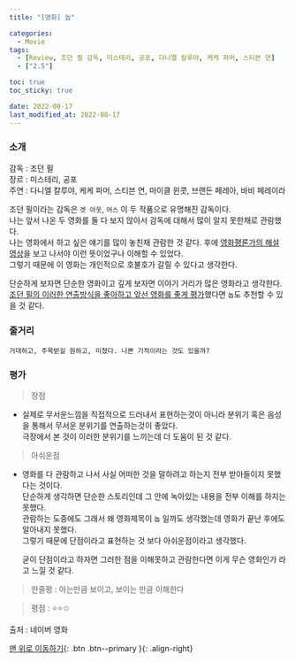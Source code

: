 ```yaml
---
title: "[영화] 놉"

categories:
  - Movie
tags:
  - [Review, 조던 필 감독, 미스테리, 공포, 다니엘 칼루야, 케케 파머, 스티븐 연]
  - ["2.5"]

toc: true
toc_sticky: true

date: 2022-08-17
last_modified_at: 2022-08-17
---
```


### 소개

감독 : 조던 필  
장르 : 미스테리, 공포  
주연 : 다니엘 칼루야, 케케 파머, 스티븐 연, 마이클 윈콧, 브랜든 페레아, 바비 페레이라

조던 필이라는 감독은 `겟 아웃`, `어스` 이 두 작품으로 유명해진 감독이다.  
나는 앞서 나온 두 영화를 둘 다 보지 않아서 감독에 대해서 많이 알지 못한채로 관람했다.  
나는 영화에서 하고 싶은 얘기를 많이 놓친채 관람한 것 같다. 후에 [영화평론가의 해설 영상](https://www.youtube.com/watch?v=_6yWBTnF3vU)을 보고 나서야 이런 뜻이었구나 이해할 수 있었다.  
그렇기 때문에 이 영화는 개인적으로 호불호가 갈릴 수 있다고 생각한다.

단순하게 보자면 단순한 영화이고 깊게 보자면 이야기 거리가 많은 영화라고 생각한다.  
<u>조던 필의 이러한 연출방식을 좋아하고 앞선 영화를 좋게 평가</u>했다면 `놉`도 추천할 수 있을 것 같다.

### 줄거리

```
거대하고, 주목받길 원하고, 미쳤다. 나쁜 기적이라는 것도 있을까?
```

### 평가

> 장점

- 실제로 무서운느낌을 직접적으로 드러내서 표현하는것이 아니라 분위기 혹은 음성을 통해서 무서운 분위기를 연출하는것이 좋았다.  
  극장에서 본 것이 이러한 분위기를 느끼는데 더 도움이 된 것 같다.

> 아쉬운점

- 영화를 다 관람하고 나서 사실 어떠한 것을 말하려고 하는지 전부 받아들이지 못했다는 것이다.  
  단순하게 생각하면 단순한 스토리인데 그 안에 녹아있는 내용을 전부 이해를 하지는 못했다.  
  관람하는 도중에도 그래서 왜 영화제목이 `놉` 일까도 생각했는데 영화가 끝난 후에도 알아내지 못했다.  
  그렇기 때문에 단점이라고 표현하는 것 보다 아쉬운점이라고 생각했다.

  굳이 단점이라고 하자면 그러한 점을 이해못하고 관람한다면 이게 무슨 영화인가 라고 느낄 것 같다.

> 한줄평 : 아는만큼 보이고, 보이는 만큼 이해한다

> 평점 : ⭐⭐✩

출처 : 네이버 영화

[맨 위로 이동하기](#){: .btn .btn--primary }{: .align-right}
